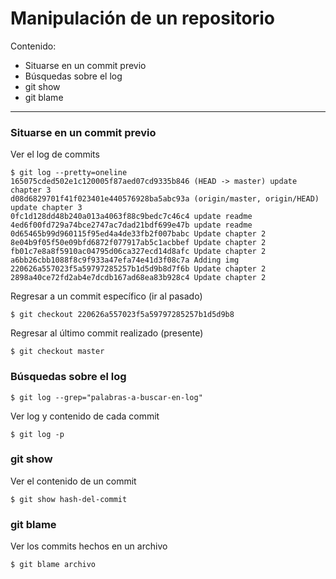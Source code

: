 # Manipulación de un repositorio

Contenido:

* Situarse en un commit previo
* Búsquedas sobre el log
* git show
* git blame

---

### Situarse en un commit previo

Ver el log de commits

```
$ git log --pretty=oneline
165075cded502e1c120005f87aed07cd9335b846 (HEAD -> master) update chapter 3
d08d6829701f41f023401e440576928ba5abc93a (origin/master, origin/HEAD) update chapter 3
0fc1d128dd48b240a013a4063f88c9bedc7c46c4 update readme
4ed6f00fd729a74bce2747ac7dad21bdf699e47b update readme
0d65465b99d960115f95ed4a4de33fb2f007babc Update chapter 2
8e04b9f05f50e09bfd6872f077917ab5c1acbbef Update chapter 2
fb01c7e8a8f5910ac04795d06ca327ecd14d8afc Update chapter 2
a6bb26cbb1088f8c9f933a47efa74e41d3f08c7a Adding img
220626a557023f5a59797285257b1d5d9b8d7f6b Update chapter 2
2898a40ce72fd2ab4e7dcdb167ad68ea83b928c4 Update chapter 2
```

Regresar a un commit específico \(ir al pasado\)

```
$ git checkout 220626a557023f5a59797285257b1d5d9b8
```

Regresar al último commit realizado \(presente\)

```
$ git checkout master
```

### Búsquedas sobre el log

```
$ git log --grep="palabras-a-buscar-en-log"
```

Ver log y contenido de cada commit

```
$ git log -p
```

### git show

Ver el contenido de un commit

```
$ git show hash-del-commit
```

### git blame

Ver los commits hechos en un archivo

```
$ git blame archivo
```



